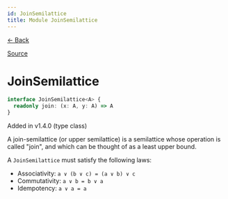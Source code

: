 ```yaml
---
id: JoinSemilattice
title: Module JoinSemilattice
---
```


[← Back](.)

[Source](https://github.com/gcanti/fp-ts/blob/master/src/JoinSemilattice.ts)

# JoinSemilattice

```ts
interface JoinSemilattice<A> {
  readonly join: (x: A, y: A) => A
}
```

Added in v1.4.0 (type class)

A join-semilattice (or upper semilattice) is a semilattice whose operation is called "join", and which can be thought
of as a least upper bound.

A `JoinSemilattice` must satisfy the following laws:

- Associativity: `a ∨ (b ∨ c) = (a ∨ b) ∨ c`
- Commutativity: `a ∨ b = b ∨ a`
- Idempotency: `a ∨ a = a`
